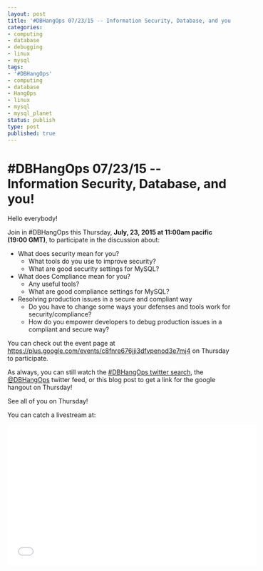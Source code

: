 ```yaml
---
layout: post
title: '#DBHangOps 07/23/15 -- Information Security, Database, and you!'
categories:
- computing
- database
- debugging
- linux
- mysql
tags:
- '#DBHangOps'
- computing
- database
- HangOps
- linux
- mysql
- mysql_planet
status: publish
type: post
published: true
---
```

\#DBHangOps 07/23/15 -- Information Security, Database, and you!
=========================================================

Hello everybody!

Join in \#DBHangOps this Thursday, **July, 23, 2015 at 11:00am pacific (19:00 GMT)**, to participate in the discussion about:

* What does security mean for you?
  * What tools do you use to improve security?
  * What are good security settings for MySQL?
* What does Compliance mean for you?
  * Any useful tools?
  * What are good compliance settings for MySQL?
* Resolving production issues in a secure and compliant way
  * Do you have to change some ways your defenses and tools work for security/compliance?
  * How do you empower developers to debug production issues in a compliant and secure way?

You can check out the event page at https://plus.google.com/events/c8fnre676jji3dfvpenod3e7mj4 on Thursday to participate.

As always, you can still watch the [\#DBHangOps twitter search](https://twitter.com/search/realtime?q=%23DBHangOps), the [@DBHangOps](https://twitter.com/dbhangops) twitter feed, or this blog post to get a link for the google hangout on Thursday!

See all of you on Thursday!

You can catch a livestream at:

<iframe width="560" height="315" src="//www.youtube.com/embed/lh_QNKjCoSI" frameborder="0" allowfullscreen></iframe>
